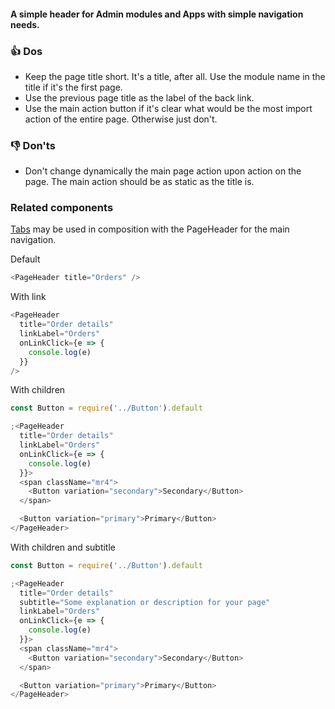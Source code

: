 #### A simple header for Admin modules and Apps with simple navigation needs.

### 👍 Dos

- Keep the page title short. It's a title, after all. Use the module name in the title if it's the first page.
- Use the previous page title as the label of the back link.
- Use the main action button if it's clear what would be the most import action of the entire page. Otherwise just don't.

### 👎 Don'ts

- Don't change dynamically the main page action upon action on the page. The main action should be as static as the title is.

### Related components

<a href="#/Components/Navigation/Tabs">Tabs</a> may be used in composition with the PageHeader for the main navigation.

Default

```js
<PageHeader title="Orders" />
```

With link

```js
<PageHeader
  title="Order details"
  linkLabel="Orders"
  onLinkClick={e => {
    console.log(e)
  }}
/>
```

With children

```js
const Button = require('../Button').default

;<PageHeader
  title="Order details"
  linkLabel="Orders"
  onLinkClick={e => {
    console.log(e)
  }}>
  <span className="mr4">
    <Button variation="secondary">Secondary</Button>
  </span>

  <Button variation="primary">Primary</Button>
</PageHeader>
```

With children and subtitle

```js
const Button = require('../Button').default

;<PageHeader
  title="Order details"
  subtitle="Some explanation or description for your page"
  linkLabel="Orders"
  onLinkClick={e => {
    console.log(e)
  }}>
  <span className="mr4">
    <Button variation="secondary">Secondary</Button>
  </span>

  <Button variation="primary">Primary</Button>
</PageHeader>
```
